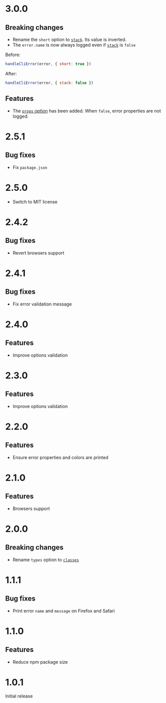 # 3.0.0

## Breaking changes

- Rename the `short` option to [`stack`](README.md#-stack). Its value is
  inverted.
- The `error.name` is now always logged even if [`stack`](README.md#-stack) is
  `false`

Before:

```js
handleCliError(error, { short: true })
```

After:

```js
handleCliError(error, { stack: false })
```

## Features

- The [`props` option](README.md#-props) has been added. When `false`, error
  properties are not logged.

# 2.5.1

## Bug fixes

- Fix `package.json`

# 2.5.0

- Switch to MIT license

# 2.4.2

## Bug fixes

- Revert browsers support

# 2.4.1

## Bug fixes

- Fix error validation message

# 2.4.0

## Features

- Improve options validation

# 2.3.0

## Features

- Improve options validation

# 2.2.0

## Features

- Ensure error properties and colors are printed

# 2.1.0

## Features

- Browsers support

# 2.0.0

## Breaking changes

- Rename `types` option to [`classes`](README.md#-classes)

# 1.1.1

## Bug fixes

- Print error `name` and `message` on Firefox and Safari

# 1.1.0

## Features

- Reduce npm package size

# 1.0.1

Initial release
